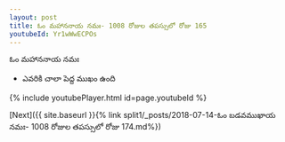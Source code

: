 ```yaml
---
layout: post
title: ఓం మహాననాయ నమః- 1008 రోజుల తపస్సులో రోజు 165
youtubeId: Yr1wWwECPOs
---
```

 
 
 ఓం మహాననాయ నమః  
 
 -  ఎవరికి చాలా పెద్ద ముఖం ఉంది 
 
  
 
  
 
 
 
 
 
 


{% include youtubePlayer.html id=page.youtubeId %}
 
[Next]({{ site.baseurl }}{% link  split1/_posts/2018-07-14-ఓం బడవముఖాయ నమః- 1008 రోజుల తపస్సులో రోజు 174.md%})
 
